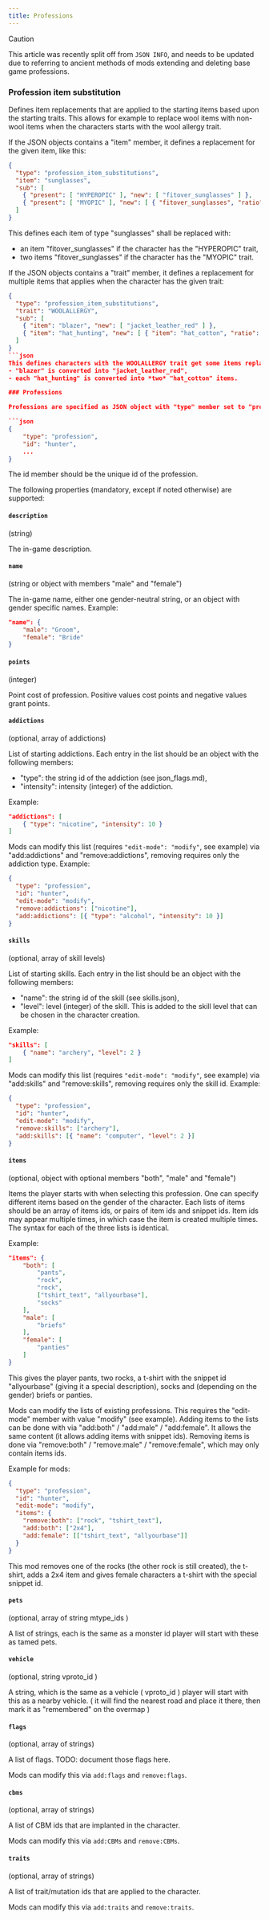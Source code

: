 ```yaml
---
title: Professions
---
```


> [!CAUTION]
>
> This article was recently split off from `JSON INFO`, and needs to be updated due to referring to ancient methods of mods extending and deleting base game professions.

### Profession item substitution

Defines item replacements that are applied to the starting items based upon the starting traits.
This allows for example to replace wool items with non-wool items when the characters starts with
the wool allergy trait.

If the JSON objects contains a "item" member, it defines a replacement for the given item, like
this:

```json
{
  "type": "profession_item_substitutions",
  "item": "sunglasses",
  "sub": [
    { "present": [ "HYPEROPIC" ], "new": [ "fitover_sunglasses" ] },
    { "present": [ "MYOPIC" ], "new": [ { "fitover_sunglasses", "ratio": 2 } ] }
  ]
}
```

This defines each item of type "sunglasses" shall be replaced with:

- an item "fitover_sunglasses" if the character has the "HYPEROPIC" trait,
- two items "fitover_sunglasses" if the character has the "MYOPIC" trait.

If the JSON objects contains a "trait" member, it defines a replacement for multiple items that
applies when the character has the given trait:

````json
{
  "type": "profession_item_substitutions",
  "trait": "WOOLALLERGY",
  "sub": [
    { "item": "blazer", "new": [ "jacket_leather_red" ] },
    { "item": "hat_hunting", "new": [ { "item": "hat_cotton", "ratio": 2 } ] }
  ]
}
```json
This defines characters with the WOOLALLERGY trait get some items replaced:
- "blazer" is converted into "jacket_leather_red",
- each "hat_hunting" is converted into *two* "hat_cotton" items.

### Professions

Professions are specified as JSON object with "type" member set to "profession":

```json
{
    "type": "profession",
    "id": "hunter",
    ...
}
````

The id member should be the unique id of the profession.

The following properties (mandatory, except if noted otherwise) are supported:

#### `description`

(string)

The in-game description.

#### `name`

(string or object with members "male" and "female")

The in-game name, either one gender-neutral string, or an object with gender specific names.
Example:

```json
"name": {
    "male": "Groom",
    "female": "Bride"
}
```

#### `points`

(integer)

Point cost of profession. Positive values cost points and negative values grant points.

#### `addictions`

(optional, array of addictions)

List of starting addictions. Each entry in the list should be an object with the following members:

- "type": the string id of the addiction (see json_flags.md),
- "intensity": intensity (integer) of the addiction.

Example:

```json
"addictions": [
    { "type": "nicotine", "intensity": 10 }
]
```

Mods can modify this list (requires `"edit-mode": "modify"`, see example) via "add:addictions" and
"remove:addictions", removing requires only the addiction type. Example:

```json
{
  "type": "profession",
  "id": "hunter",
  "edit-mode": "modify",
  "remove:addictions": ["nicotine"],
  "add:addictions": [{ "type": "alcohol", "intensity": 10 }]
}
```

#### `skills`

(optional, array of skill levels)

List of starting skills. Each entry in the list should be an object with the following members:

- "name": the string id of the skill (see skills.json),
- "level": level (integer) of the skill. This is added to the skill level that can be chosen in the
  character creation.

Example:

```json
"skills": [
    { "name": "archery", "level": 2 }
]
```

Mods can modify this list (requires `"edit-mode": "modify"`, see example) via "add:skills" and
"remove:skills", removing requires only the skill id. Example:

```json
{
  "type": "profession",
  "id": "hunter",
  "edit-mode": "modify",
  "remove:skills": ["archery"],
  "add:skills": [{ "name": "computer", "level": 2 }]
}
```

#### `items`

(optional, object with optional members "both", "male" and "female")

Items the player starts with when selecting this profession. One can specify different items based
on the gender of the character. Each lists of items should be an array of items ids, or pairs of
item ids and snippet ids. Item ids may appear multiple times, in which case the item is created
multiple times. The syntax for each of the three lists is identical.

Example:

```json
"items": {
    "both": [
        "pants",
        "rock",
        "rock",
        ["tshirt_text", "allyourbase"],
        "socks"
    ],
    "male": [
        "briefs"
    ],
    "female": [
        "panties"
    ]
}
```

This gives the player pants, two rocks, a t-shirt with the snippet id "allyourbase" (giving it a
special description), socks and (depending on the gender) briefs or panties.

Mods can modify the lists of existing professions. This requires the "edit-mode" member with value
"modify" (see example). Adding items to the lists can be done with via "add:both" / "add:male" /
"add:female". It allows the same content (it allows adding items with snippet ids). Removing items
is done via "remove:both" / "remove:male" / "remove:female", which may only contain items ids.

Example for mods:

```json
{
  "type": "profession",
  "id": "hunter",
  "edit-mode": "modify",
  "items": {
    "remove:both": ["rock", "tshirt_text"],
    "add:both": ["2x4"],
    "add:female": [["tshirt_text", "allyourbase"]]
  }
}
```

This mod removes one of the rocks (the other rock is still created), the t-shirt, adds a 2x4 item
and gives female characters a t-shirt with the special snippet id.

#### `pets`

(optional, array of string mtype_ids )

A list of strings, each is the same as a monster id player will start with these as tamed pets.

#### `vehicle`

(optional, string vproto_id )

A string, which is the same as a vehicle ( vproto_id ) player will start with this as a nearby
vehicle. ( it will find the nearest road and place it there, then mark it as "remembered" on the
overmap )

#### `flags`

(optional, array of strings)

A list of flags. TODO: document those flags here.

Mods can modify this via `add:flags` and `remove:flags`.

#### `cbms`

(optional, array of strings)

A list of CBM ids that are implanted in the character.

Mods can modify this via `add:CBMs` and `remove:CBMs`.

#### `traits`

(optional, array of strings)

A list of trait/mutation ids that are applied to the character.

Mods can modify this via `add:traits` and `remove:traits`.
